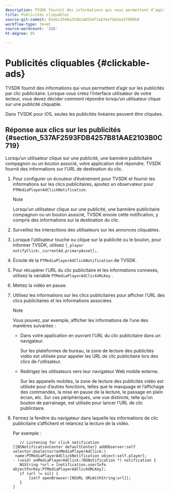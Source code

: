 ```yaml
---
description: TVSDK fournit des informations qui vous permettent d’agir sur les publicités par clic publicitaire. Lorsque vous créez l’interface utilisateur de votre lecteur, vous devez décider comment répondre lorsqu’un utilisateur clique sur une publicité cliquable.
title: Publicités cliquables
source-git-commit: 02ebc3548a254b2a6554f1ab34afbb3ea5f09bb8
workflow-type: tm+mt
source-wordcount: '326'
ht-degree: 0%

---
```


# Publicités cliquables {#clickable-ads}

TVSDK fournit des informations qui vous permettent d’agir sur les publicités par clic publicitaire. Lorsque vous créez l’interface utilisateur de votre lecteur, vous devez décider comment répondre lorsqu’un utilisateur clique sur une publicité cliquable.

Dans TVSDK pour iOS, seules les publicités linéaires peuvent être cliquées.

## Réponse aux clics sur les publicités {#section_537AF2593FDB4257B81AAE2103B0C719}

Lorsqu’un utilisateur clique sur une publicité, une bannière publicitaire compagnon ou un bouton associé, votre application doit répondre. TVSDK fournit des informations sur l’URL de destination du clic.

1. Pour configurer un écouteur d’événement pour TVSDK et fournir les informations sur les clics publicitaires, ajoutez un observateur pour `PTMediaPlayerAdClickNotification`.

   >[!NOTE]
   >
   >Lorsqu’un utilisateur clique sur une publicité, une bannière publicitaire compagnon ou un bouton associé, TVSDK envoie cette notification, y compris des informations sur la destination du clic.

1. Surveillez les interactions des utilisateurs sur les annonces cliquables.
1. Lorsque l’utilisateur touche ou clique sur la publicité ou le bouton, pour informer TVSDK, utilisez `[_player notifyClick:_currentAd.primaryAsset];`.
1. Écoute de la `PTMediaPlayerAdClickNotification` de TVSDK.
1. Pour récupérer l’URL du clic publicitaire et les informations connexes, utilisez la variable `PTMediaPlayerAdClickURLKey` .
1. Mettez la vidéo en pause.
1. Utilisez les informations sur les clics publicitaires pour afficher l’URL des clics publicitaires et les informations associées.

   >[!NOTE]
   >
   >Vous pouvez, par exemple, afficher les informations de l’une des manières suivantes :

   * Dans votre application en ouvrant l’URL du clic publicitaire dans un navigateur.

     Sur les plateformes de bureau, la zone de lecture des publicités vidéo est utilisée pour appeler les URL de clic publicitaire lors des clics de l’utilisateur.
   * Redirigez les utilisateurs vers leur navigateur Web mobile externe.

     Sur les appareils mobiles, la zone de lecture des publicités vidéo est utilisée pour d’autres fonctions, telles que le masquage et l’affichage des commandes, la mise en pause de la lecture, le passage en plein écran, etc. Sur ces périphériques, une vue distincte, telle qu’un bouton de parrainage, est utilisée pour lancer l’URL de clic publicitaire.

1. Fermez la fenêtre du navigateur dans laquelle les informations de clic publicitaire s’affichent et relancez la lecture de la vidéo.

   Par exemple :

   ```
      // Listening for click notification  
   [[NSNotificationCenter defaultCenter] addObserver:self selector:@selector(onMediaPlayerAdClick:)  
    name:PTMediaPlayerAdClickNotification object:self.player]; 
   - (void) onMediaPlayerAdClick:(NSNotification *) notification { 
      NSString *url = [notification.userInfo objectForKey:PTMediaPlayerAdClickURLKey];  
      if (url != nil) { 
          [self openBrowser:[NSURL URLWithString:url]]; 
      } 
   } 
   ```
